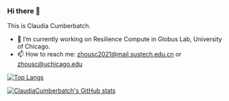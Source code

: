 ### Hi there 👋 

This is Claudia Cumberbatch.

<!--
**ClaudiaCumberbatch/ClaudiaCumberbatch** is a ✨ _special_ ✨ repository because its `README.md` (this file) appears on your GitHub profile.

Here are some ideas to get you started:

- 🔭 I’m currently working on ...
- 🌱 I’m currently learning ...
- 👯 I’m looking to collaborate on ...
- 🤔 I’m looking for help with ...
- 💬 Ask me about ...
- 📫 How to reach me: ...
- 😄 Pronouns: ...
- ⚡ Fun fact: ...


- 🔭 I’m currently working on High Performance Computing in HPC Lab, SUSTech.
- 🌱 I’m currently learning Compiler, Machine Learning, Object-Oriented Analysis and Design, Computer Network.
- 🤝 Group Project： Automatically Optimize Benchmarks on Supercomputers
-->
- 🔭 I’m currently working on Resilience Compute in Globus Lab, University of Chicago.
- 📫 How to reach me: zhousc2021@mail.sustech.edu.cn or zhousc@uchicago.edu


[![Top Langs](https://github-readme-stats.vercel.app/api/top-langs/?username=ClaudiaCumberbatch&layout=donut&theme=vue)](https://github.com/anuraghazra/github-readme-stats)

[![ClaudiaCumberbatch's GitHub stats](https://github-readme-stats.vercel.app/api?username=ClaudiaCumberbatch&show_icons=true&theme=vue)](https://github.com/anuraghazra/github-readme-stats)

